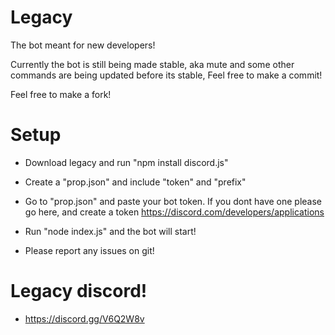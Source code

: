 # Legacy

The bot meant for new developers!

Currently the bot is still being made stable, aka mute and some other commands are being updated before its stable, Feel free to make a commit!

Feel free to make a fork!

# Setup

* Download legacy and run "npm install discord.js"

* Create a "prop.json" and include "token" and "prefix"

* Go to "prop.json" and paste your bot token. If you dont have one please go here, and create a token https://discord.com/developers/applications

* Run "node index.js" and the bot will start!

* Please report any issues on git!

# Legacy discord! 
* https://discord.gg/V6Q2W8v
